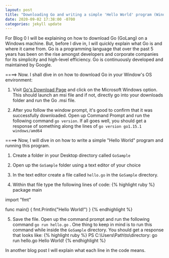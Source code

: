 ```yaml
---
layout: post
title: "Downloading Go and writing a simple 'Hello World' program (Windows)"
date: 2020-09-02 17:38:00 -0700
categories: jekyll update
---
```

For Blog 0 I will be explaining on how to download Go (GoLang) on a Windows machine. But, before I dive in, I will quickly explain what Go is and where it came from. Go is a programming language that over the past 5 years has been on the rise amongst developers and corporate companies for its simplicity and high-level efficiency. Go is continuously developed and maintained by Google.

====> Now. I shall dive in on how to download Go in your Window's OS environment:

1) Visit [Go's Download Page][golang-download] and click on the Microsoft Windows option. This should launch an msi file and if not, directly go into your downloads folder and run the Go .msi file.

2) After you follow the window prompt, it's good to confirm that it was successfully downloaded. Open up Command Prompt and run the following command `go version`. If all goes well, you should get a response of something along the lines of `go version go1.15.1 windows/amd64`

====> Now, I will dive in on how to write a simple "Hello World" program and running this program.

1) Create a folder in your Desktop directory called `GoSample`

2) Open up the `GoSample` folder using a text editor of your choice

3) In the text editor create a file called `hello.go` in the `GoSample` directory.

4) Within that file type the following lines of code:
{% highlight ruby %}
package main

import "fmt"

func main() {
    fmt.Println("Hello World!")
}
{% endhighlight %}

5) Save the file. Open up the command prompt and run the following command `go run hello.go` . One thing to keep in mind is to run this command while inside the `GoSample` directory. You should get a response that looks like:
{% highlight ruby %}
PS C:\Users\Path\to\directory\: go run hello.go
Hello World!
{% endhighlight %}

In another blog post I will explain what each line in the code means.


[golang-download]: https://golang.org/dl/